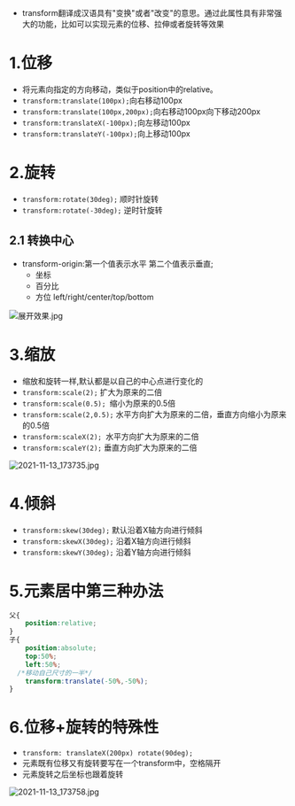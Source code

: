 - transform翻译成汉语具有"变换"或者"改变"的意思。通过此属性具有非常强大的功能，比如可以实现元素的位移、拉伸或者旋转等效果
<a name="wQWaq"></a>
# 1.位移

- 将元素向指定的方向移动，类似于position中的relative。
- `transform:translate(100px);`向右移动100px
- `transform:translate(100px,200px);`向右移动100px向下移动200px
- `transform:translateX(-100px);`向左移动100px
- `transform:translateY(-100px);`向上移动100px
<a name="FMtym"></a>
# 2.旋转

- `transform:rotate(30deg);` 顺时针旋转
- `transform:rotate(-30deg);` 逆时针旋转
<a name="l5AOR"></a>
## 2.1 转换中心

- transform-origin:第一个值表示水平 第二个值表示垂直;
   - 坐标
   - 百分比
   - 方位 left/right/center/top/bottom

![展开效果.jpg](https://cdn.nlark.com/yuque/0/2021/jpeg/22608300/1636796605928-013d4dc5-fae5-4c9b-a69d-154dce65219d.jpeg#averageHue=%23f7c50e&clientId=u56c4ace4-6ff3-4&from=ui&height=279&id=ub9494835&originHeight=297&originWidth=638&originalType=binary&ratio=1&rotation=0&showTitle=false&size=30184&status=done&style=none&taskId=u44e49fd6-68d7-4606-853d-978d8eb533e&title=&width=600)

<a name="F4xF6"></a>
# 3.缩放

- 缩放和旋转一样,默认都是以自己的中心点进行变化的
- `transform:scale(2);` 扩大为原来的二倍
- `transform:scale(0.5); `缩小为原来的0.5倍
- `transform:scale(2,0.5);` 水平方向扩大为原来的二倍，垂直方向缩小为原来的0.5倍
- `transform:scaleX(2); `水平方向扩大为原来的二倍
- `transform:scaleY(2);` 垂直方向扩大为原来的二倍

![2021-11-13_173735.jpg](https://cdn.nlark.com/yuque/0/2021/jpeg/22608300/1636796615060-71d5bd19-8dd0-46f3-a485-25a760a53f86.jpeg#averageHue=%23d2b8a8&clientId=u56c4ace4-6ff3-4&from=ui&height=359&id=uf01c8441&originHeight=697&originWidth=582&originalType=binary&ratio=1&rotation=0&showTitle=false&size=71784&status=done&style=none&taskId=ua73a8599-1be2-49cd-b94f-94338e4ce65&title=&width=300)

<a name="z8Fsl"></a>
# 4.倾斜

- `transform:skew(30deg);` 默认沿着X轴方向进行倾斜
- `transform:skewX(30deg);` 沿着X轴方向进行倾斜
- `transform:skewY(30deg);` 沿着Y轴方向进行倾斜

<a name="f53Mv"></a>
# 5.元素居中第三种办法
```css
父{
	position:relative;
}
子{
	position:absolute;
	top:50%;
	left:50%;
  /*移动自己尺寸的一半*/
	transform:translate(-50%,-50%);
}
```
<a name="bPOiM"></a>
# 6.位移+旋转的特殊性

- `transform: translateX(200px) rotate(90deg);`
- 元素既有位移又有旋转要写在一个transform中，空格隔开
- 元素旋转之后坐标也跟着旋转

![2021-11-13_173758.jpg](https://cdn.nlark.com/yuque/0/2021/jpeg/22608300/1636796631815-a3a2be1e-65b7-481b-a763-eb5512c9f016.jpeg#averageHue=%23fcfcfc&clientId=u56c4ace4-6ff3-4&from=ui&height=276&id=u2b428afb&originHeight=453&originWidth=492&originalType=binary&ratio=1&rotation=0&showTitle=false&size=15744&status=done&style=none&taskId=u650f1e83-90f8-4a8a-82f8-7cd63502589&title=&width=300)
